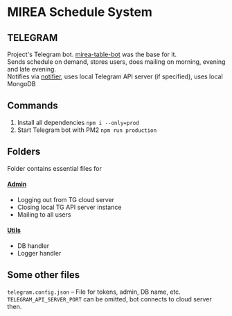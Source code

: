# MIREA Schedule System

## TELEGRAM

Project's Telegram bot. [mirea-table-bot](https://github.com/serguun42/mirea-table-bot) was the base for it.
<br>
Sends schedule on demand, stores users, does mailing on morning, evening and late evening.
<br>
Notifies via [notifier](https://github.com/serguun42/mss/tree/master/notifier), uses local Telegram API server (if specified), uses local MongoDB


## Commands

1. Install all dependencies `npm i --only=prod`
2. Start Telegram bot with PM2 `npm run production`


## Folders

Folder contains essential files for

#### [Admin](./admin)
* Logging out from TG cloud server
* Closing local TG API server instance
* Mailing to all users

#### [Utils](./utils)
* DB handler
* Logger handler


## Some other files
`telegram.config.json` – File for tokens, admin, DB name, etc. `TELEGRAM_API_SERVER_PORT` can be omitted, bot connects to cloud server then.
